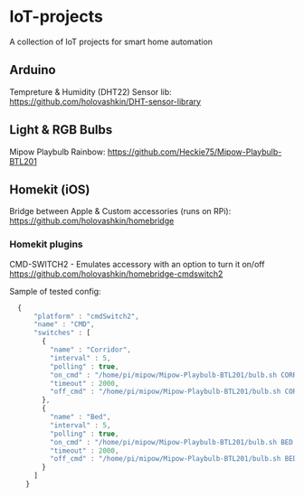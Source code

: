 # IoT-projects
A collection of IoT projects for smart home automation

## Arduino
Tempreture & Humidity (DHT22) Sensor lib:
https://github.com/holovashkin/DHT-sensor-library

## Light & RGB Bulbs
Mipow Playbulb Rainbow: 
https://github.com/Heckie75/Mipow-Playbulb-BTL201

## Homekit (iOS) 
Bridge between Apple & Custom accessories (runs on RPi):
https://github.com/holovashkin/homebridge


### Homekit plugins
CMD-SWITCH2 - Emulates accessory with an option to turn it on/off
https://github.com/holovashkin/homebridge-cmdswitch2

Sample of tested config:
```javascript
  {
      "platform" : "cmdSwitch2",
      "name" : "CMD",
      "switches" : [
        {
          "name" : "Corridor",
          "interval" : 5,
          "polling" : true,
          "on_cmd" : "/home/pi/mipow/Mipow-Playbulb-BTL201/bulb.sh CORRIDOR on",
          "timeout" : 2000,
          "off_cmd" : "/home/pi/mipow/Mipow-Playbulb-BTL201/bulb.sh CORRIDOR off"
        },
        {
          "name" : "Bed",
          "interval" : 5,
          "polling" : true,
          "on_cmd" : "/home/pi/mipow/Mipow-Playbulb-BTL201/bulb.sh BED on",
          "timeout" : 2000,
          "off_cmd" : "/home/pi/mipow/Mipow-Playbulb-BTL201/bulb.sh BED off"
        }
      ]
    }
```
